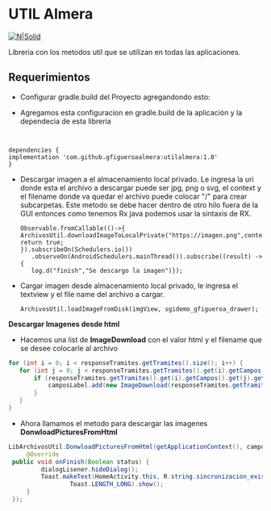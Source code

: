 
# UTIL Almera

  

[![N|Solid](https://www.almeraim.com/wp-content/uploads/2017/07/logoalmera.png)](https://nodesource.com/products/nsolid)

  
Libreria con los metodos util que se utilizan en todas las aplicaciones.

## Requerimientos

  

- Configurar gradle.build del Proyecto agregandondo esto:



- Agregamos esta configuracion en gradle.build de la aplicación y la dependecia de esta libreria

```


dependencies {
implementation 'com.github.gfigueroaalmera:utilalmera:1.0'
}

```

 - Descargar imagen a el almacenamiento local privado.
	Le ingresa la uri donde esta el archivo a descargar puede ser jpg, png o svg, el context y el filename donde va quedar el archivo puede colocar "/" para crear subcarpetas.
	Este metodo se debe hacer dentro de otro hilo fuera de la GUI entonces como tenemos Rx java podemos usar la sintaxis de RX.
     ```
   Observable.fromCallable(()->{   
   ArchivosUtil.downloadImageToLocalPrivate("https://imagen.png",context,"sgidemo_gfigueroa_drawer");
   return true;
   }).subscribeOn(Schedulers.io())  
        .observeOn(AndroidSchedulers.mainThread()).subscribe((result) -> {
        log.d("finish","Se descargo la imagen")});
     ```
 - Cargar imagen desde almacenamiento local privado, le ingresa el textview y el file name del archivo a cargar.
	```
	ArchivosUtil.loadImageFromDisk(imgView, sgidemo_gfigueroa_drawer);
	```
**Descargar Imagenes desde html**
 - Hacemos una list de **ImageDownload** con el valor html y el filename que se desee colocarle al archivo
 ```java
 for (int i = 0; i < responseTramites.getTramites().size(); i++) {  
    for (int j = 0; j < responseTramites.getTramites().get(i).getCampos().size(); j++) {  
        if (responseTramites.getTramites().get(i).getCampos().get(j).getTipo().equals("label")) {  
            camposLabel.add(new ImageDownload(responseTramites.getTramites().get(i).getCampos().get(j).getPlantilla(), LibLoginSharedPreferencesUtil.getSharedLogin(getApplicationContext(), LibLoginConstantesUtil.SH_CONEXION) + responseTramites.getTramites().get(i).getCampos().get(j).getId()));  
        }  
    }  
}
 ```
 
 - Ahora llamamos el metodo para descargar las imagenes **DonwloadPicturesFromHtml**
 ```java
 LibArchivosUtil.DonwloadPicturesFromHtml(getApplicationContext(), camposLabel, new LibFinishDowload() {  
      @Override  
  public void onFinish(Boolean status) {  
          dialogLisener.hideDialog();  
          Toast.makeText(HomeActivity.this, R.string.sincronizacion_existosa,  
                  Toast.LENGTH_LONG).show();  
      }  
  });
 ```
		 
